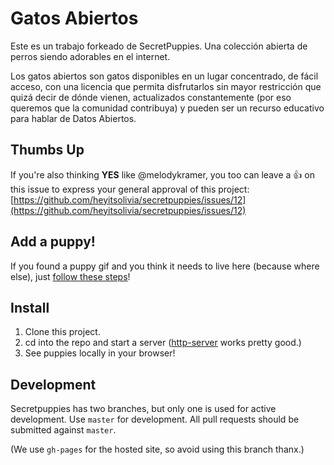 # Gatos Abiertos

Este es un trabajo forkeado de SecretPuppies. Una colección abierta de perros siendo adorables en el internet.

Los gatos abiertos son gatos disponibles en un lugar concentrado, de fácil acceso, con una licencia que permita disfrutarlos sin mayor restricción que quizá decir de dónde vienen, actualizados constantemente (por eso queremos que la comunidad contribuya) y pueden ser un recurso educativo para hablar de Datos Abiertos. 

## Thumbs Up
If you're also thinking **YES** like @melodykramer, you too can leave a :thumbsup: on this issue to express your general approval of this project: [https://github.com/heyitsolivia/secretpuppies/issues/12](https://github.com/heyitsolivia/secretpuppies/issues/12)

## Add a puppy!
If you found a puppy gif and you think it needs to live here (because where else), just [follow these steps](https://github.com/heyitsolivia/secretpuppies/blob/master/CONTRIBUTE.md)!


## Install
1. Clone this project.
2. cd into the repo and start a server ([http-server](https://www.npmjs.com/package/http-server) works pretty good.)
3. See puppies locally in your browser!

## Development

Secretpuppies has two branches, but only one is used for active development. Use `master` for development. All pull requests should be submitted against `master`.

(We use `gh-pages` for the hosted site, so avoid using this branch thanx.)
